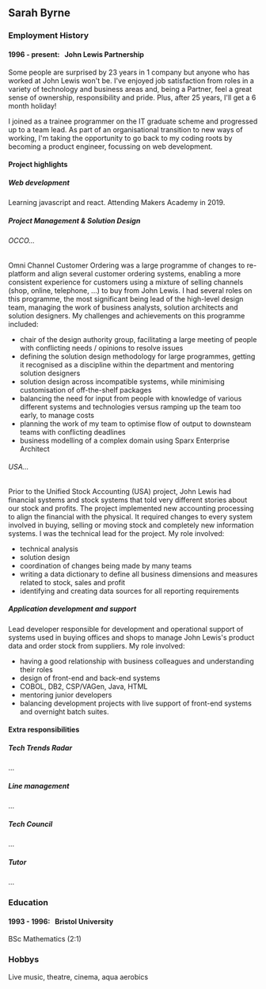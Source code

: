 ## Sarah Byrne

### Employment History
#### 1996 - present: &nbsp; John Lewis Partnership
Some people are surprised by 23 years in 1 company but anyone who has worked at John Lewis won't be.  I've enjoyed job satisfaction from roles in a variety of technology and business areas and, being a Partner, feel a great sense of ownership, responsibility and pride.  Plus, after 25 years, I'll get a 6 month holiday!

I joined as a trainee programmer on the IT graduate scheme and progressed up to a team lead.  As part of an organisational transition to new ways of working, I'm taking the opportunity to go back to my coding roots by becoming a product engineer, focussing on web development.

#### Project highlights
##### Web development
Learning javascript and react.   Attending Makers Academy in 2019.

##### Project Management & Solution Design
###### OCCO...
Omni Channel Customer Ordering was a large programme of changes to re-platform and align several customer ordering systems, enabling a more consistent experience for customers using a mixture of selling channels (shop, online, telephone, ...) to buy from John Lewis.  I had several roles on this programme, the most significant being lead of the high-level design team, managing the work of business analysts, solution architects and solution designers.   My challenges and achievements on this programme included:
* chair of the design authority group, facilitating a large meeting of people with conflicting needs / opinions to resolve issues
* defining the solution design methodology for large programmes, getting it recognised as a discipline within the department and mentoring solution designers
* solution design across incompatible systems, while minimising customisation of off-the-shelf packages
* balancing the need for input from people with knowledge of various different systems and technologies versus ramping up the team too early, to manage costs
* planning the work of my team to optimise flow of output to downsteam teams with conflicting deadlines
* business modelling of a complex domain using Sparx Enterprise Architect

###### USA...
Prior to the Unified Stock Accounting (USA) project, John Lewis had financial systems and stock systems that told very different stories about our stock and profits.   The project implemented new accounting processing to align the financial with the physical.  It required changes to every system involved in buying, selling or moving stock and completely new information systems.  I was the technical lead for the project.  My role involved:
* technical analysis
* solution design 
* coordination of changes being made by many teams 
* writing a data dictionary to define all business dimensions and measures related to stock, sales and profit
* identifying and creating data sources for all reporting requirements

##### Application development and support
Lead developer responsible for development and operational support of systems used in buying offices and shops to manage John Lewis's product data and order stock from suppliers.   My role involved:
* having a good relationship with business colleagues and understanding their roles
* design of front-end and back-end systems 
* COBOL, DB2, CSP/VAGen, Java, HTML
* mentoring junior developers
* balancing development projects with live support of front-end systems and overnight batch suites.


#### Extra responsibilities

##### Tech Trends Radar
...

##### Line management
...

##### Tech Council
...

##### Tutor
...

### Education
#### 1993 - 1996: &nbsp; Bristol University
BSc Mathematics (2:1)

### Hobbys
Live music, theatre, cinema, aqua aerobics
